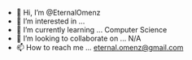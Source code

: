- 👋 Hi, I’m @EternalOmenz
- 👀 I’m interested in ... 
- 🌱 I’m currently learning ... Computer Science
- 💞️ I’m looking to collaborate on ... N/A
- 📫 How to reach me ... eternal.omenz@gmail.com

<!---
EternalOmenz/EternalOmenz is a ✨ special ✨ repository because its `README.md` (this file) appears on your GitHub profile.
You can click the Preview link to take a look at your changes.
--->

